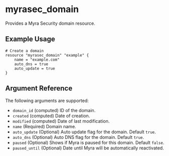 # myrasec_domain

Provides a Myra Security domain resource.

## Example Usage

```hcl
# Create a domain
resource "myrasec_domain" "example" {
    name = "example.com"
    auto_dns = true
    auto_update = true
}
```

## Argument Reference

The following arguments are supported:

* `domain_id` (computed) ID of the domain.
* `created` (computed) Date of creation.
* `modified` (computed) Date of last modification.
* `name` (Required) Domain name.
* `auto_update` (Optional) Auto update flag for the domain. Default `true`.
* `auto_dns` (Optional) Auto DNS flag for the domain. Default `true`.
* `paused` (Optional) Shows if Myra is paused for this domain. Default `false`.
* `paused_until` (Optional) Date until Myra will be automatically reactivated.